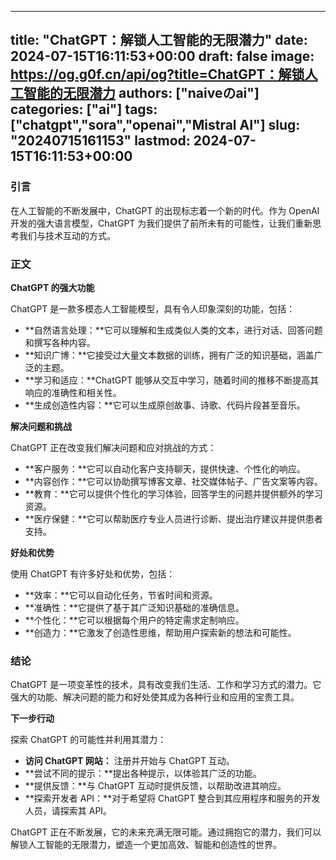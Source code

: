 
---
title: "ChatGPT：解锁人工智能的无限潜力"
date: 2024-07-15T16:11:53+00:00
draft: false
image: https://og.g0f.cn/api/og?title=ChatGPT：解锁人工智能的无限潜力
authors: ["naiveのai"]
categories: ["ai"]
tags: ["chatgpt","sora","openai","Mistral AI"]
slug: "20240715161153"
lastmod: 2024-07-15T16:11:53+00:00
---
### **引言**

在人工智能的不断发展中，ChatGPT 的出现标志着一个新的时代。作为 OpenAI 开发的强大语言模型，ChatGPT 为我们提供了前所未有的可能性，让我们重新思考我们与技术互动的方式。

### **正文**

**ChatGPT 的强大功能**

ChatGPT 是一款多模态人工智能模型，具有令人印象深刻的功能，包括：

- **自然语言处理：**它可以理解和生成类似人类的文本，进行对话、回答问题和撰写各种内容。
- **知识广博：**它接受过大量文本数据的训练，拥有广泛的知识基础，涵盖广泛的主题。
- **学习和适应：**ChatGPT 能够从交互中学习，随着时间的推移不断提高其响应的准确性和相关性。
- **生成创造性内容：**它可以生成原创故事、诗歌、代码片段甚至音乐。

**解决问题和挑战**

ChatGPT 正在改变我们解决问题和应对挑战的方式：

- **客户服务：**它可以自动化客户支持聊天，提供快速、个性化的响应。
- **内容创作：**它可以协助撰写博客文章、社交媒体帖子、广告文案等内容。
- **教育：**它可以提供个性化的学习体验，回答学生的问题并提供额外的学习资源。
- **医疗保健：**它可以帮助医疗专业人员进行诊断、提出治疗建议并提供患者支持。

**好处和优势**

使用 ChatGPT 有许多好处和优势，包括：

- **效率：**它可以自动化任务，节省时间和资源。
- **准确性：**它提供了基于其广泛知识基础的准确信息。
- **个性化：**它可以根据每个用户的特定需求定制响应。
- **创造力：**它激发了创造性思维，帮助用户探索新的想法和可能性。

### **结论**

ChatGPT 是一项变革性的技术，具有改变我们生活、工作和学习方式的潜力。它强大的功能、解决问题的能力和好处使其成为各种行业和应用的宝贵工具。

**下一步行动**

探索 ChatGPT 的可能性并利用其潜力：

- **访问 ChatGPT 网站：** 注册并开始与 ChatGPT 互动。
- **尝试不同的提示：**提出各种提示，以体验其广泛的功能。
- **提供反馈：**与 ChatGPT 互动时提供反馈，以帮助改进其响应。
- **探索开发者 API：**对于希望将 ChatGPT 整合到其应用程序和服务的开发人员，请探索其 API。

ChatGPT 正在不断发展，它的未来充满无限可能。通过拥抱它的潜力，我们可以解锁人工智能的无限潜力，塑造一个更加高效、智能和创造性的世界。